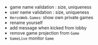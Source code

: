 * game name validation : size, uniqueness
* user name validation : size, uniqueness
* `HerosWeb.Games`: show own private games
* rename yourself
* add message when kicked from lobby
* remove game projection from `Game`
* `GameLive` monitor `Game`
